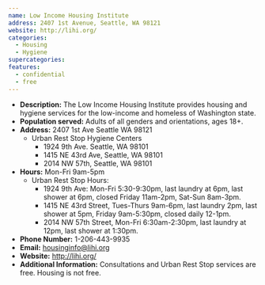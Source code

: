 ```yaml
---
name: Low Income Housing Institute
address: 2407 1st Avenue, Seattle, WA 98121
website: http://lihi.org/
categories:
  - Housing
  - Hygiene
supercategories:
features:
  - confidential
  - free
---
```

- **Description:** The Low Income Housing Institute provides housing and hygiene services for the low-income and homeless of Washington state.
- **Population served:** Adults of all genders and orientations, ages 18+.
- **Address:** 2407 1st Ave Seattle WA 98121
   - Urban Rest Stop Hygiene Centers
     - 1924 9th Ave. Seattle, WA 98101
     - 1415 NE 43rd Ave, Seattle, WA 98101
     - 2014 NW 57th, Seattle, WA 98101
- **Hours:** Mon-Fri 9am-5pm
   - Urban Rest Stop Hours:
     - 1924 9th Ave: Mon-Fri 5:30-9:30pm, last laundry at 6pm, last shower at 6pm, closed Friday 11am-2pm, Sat-Sun 8am-3pm.
     - 1415 NE 43rd Street, Tues-Thurs 9am-6pm, last laundry 2pm, last shower at 5pm, Friday 9am-5:30pm, closed daily 12-1pm.
     - 2014 NW 57th Street, Mon-Fri 6:30am-2:30pm, last laundry at 12pm, last shower at 1:30pm.
- **Phone Number:** 1-206-443-9935
- **Email:** housinginfo@lihi.org
- **Website:** <http://lihi.org/>
- **Additional Information:** Consultations and Urban Rest Stop services are free. Housing is not free.
